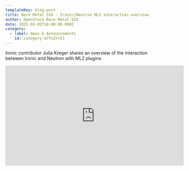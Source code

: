 ```yaml
---
templateKey: blog-post
title: Bare Metal SIG - Ironic/Neutron ML2 interaction overview 
author: OpenStack Bare Metal SIG
date: 2021-02-02T10:00:00.000Z
category: 
  - label: News & Announcements
    id: category-A7fnZYrE1
---
```


Ironic contributor Julia Kreger shares an overview of the interaction between Ironic and Neutron with ML2 plugins.

<iframe width="560" height="315" src="https://www.youtube.com/embed/B0CPMH9sOxs" title="YouTube video player" frameborder="0" allow="accelerometer; autoplay; clipboard-write; encrypted-media; gyroscope; picture-in-picture" allowfullscreen></iframe>
